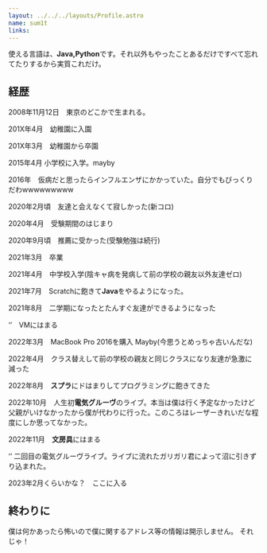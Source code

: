 ```yaml
---
layout: ../../../layouts/Profile.astro
name: sum1t
links:
---
```

使える言語は、**Java,Python**です。それ以外もやったことあるだけですべて忘れてたりするから実質これだけ。
## 経歴
2008年11月12日　東京のどこかで生まれる。

201X年4月　幼稚園に入園

201X年3月　幼稚園から卒園

2015年4月 小学校に入学。mayby

2016年　仮病だと思ったらインフルエンザにかかっていた。自分でもびっくりだわwwwwwwwww

2020年2月頃　友達と会えなくて寂しかった(新コロ)

2020年4月　受験期間のはじまり

2020年9月頃　推薦に受かった(受験勉強は続行)

2021年3月　卒業

2021年4月　中学校入学(陰キャ病を発病して前の学校の親友以外友達ゼロ)

2021年7月　Scratchに飽きて**Java**をやるようになった。

2021年8月　二学期になったとたんすぐ友達ができるようになった

‘’　VMにはまる

2022年3月　MacBook Pro 2016を購入 Mayby(今思うとめっちゃ古いんだな)

2022年4月　クラス替えして前の学校の親友と同じクラスになり友達が急激に減った

2022年8月　**スプラ**にドはまりしてプログラミングに飽きてきた

2022年10月　人生初**電気グルーヴ**のライブ。本当は僕は行く予定なかったけど父親がいけなかったから僕が代わりに行った。このころはレーザーきれいだな程度にしか思ってなかった。

2022年11月　**文房具**にはまる

‘’ 二回目の電気グルーヴライブ。ライブに流れたガリガリ君によって沼に引きずり込まれた。

2023年2月くらいかな？　ここに入る　

## 終わりに
僕は何かあったら怖いので僕に関するアドレス等の情報は開示しません。
それじゃ！
